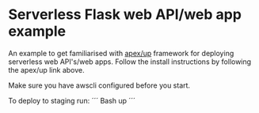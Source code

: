 # Serverless Flask web API/web app example

An example to get familiarised with [apex/up](https://github.com/apex/up) framework for deploying serverless web API's/web apps. Follow the install instructions by following the apex/up link above.

Make sure you have awscli configured before you start.

To deploy to staging run:
´´´ Bash
up
´´´
